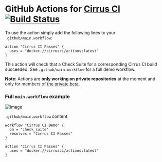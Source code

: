 # GitHub Actions for [Cirrus CI](https://github.com/marketplace/cirrus-ci) [![Build Status](https://api.cirrus-ci.com/github/cirruslabs/actions.svg)](https://cirrus-ci.com/github/cirruslabs/actions)

To use the action simply add the following lines to your `.github/main.workflow`:

```
action "Cirrus CI Passes" {
  uses = "docker://cirrusci/actions:latest"
}
```

This action will check that a Check Suite for a corresponding Cirrus CI build succeeded. See `.github/main.workflow` for a full demo workflow.

**Note:** Actions are **only working on private repositories** at the moment and only for members of [the private beta](https://github.com/features/actions/signup).

### Full `main.workflow` example

![image](https://user-images.githubusercontent.com/989066/47054401-73889380-d166-11e8-8dcb-d72cae4653ca.png)

`.github/main.workflow` content:

```
workflow "Cirrus CI Demo" {
  on = "check_suite"
  resolves = "Cirrus CI Passes"
}

action "Cirrus CI Passes" {
  uses = "docker://cirrusci/actions:latest"
}
```
